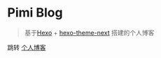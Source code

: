 # Pimi Blog

> 基于[Hexo](https://hexo.io/) + [hexo-theme-next](http://theme-next.iissnan.com/) 搭建的个人博客

跳转 [个人博客](http://cpm828.github.io)